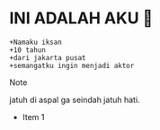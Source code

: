 # **INI ADALAH AKU** :pinched_fingers: 
    +Namaku iksan
    +10 tahun
    +dari jakarta pusat
    +semangatku ingin menjadi aktor
> [!NOTE]
> jatuh di aspal ga seindah jatuh hati.
* Item 1